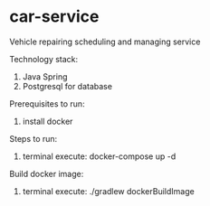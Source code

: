 # car-service
Vehicle repairing scheduling and managing service

Technology stack:
  1. Java Spring
  2. Postgresql for database

Prerequisites to run:
  1. install docker

Steps to run:
  1. terminal execute: docker-compose up -d
  
Build docker image:
  1. terminal execute: ./gradlew dockerBuildImage

